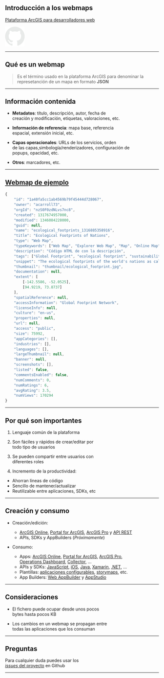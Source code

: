 <!-- .slide: class="title" -->

## Introducción a los webmaps
[Plataforma ArcGIS para desarrolladores web](https://esri-es.github.io/moocs/plataforma-arcgis/desarrolladores-web/)

[![octocat](../../template/octocat.png)](http://esri-es.github.io/)

---

<!-- .slide: class="section" -->
## Qué es un webmap
> Es el término usado en la plataforma ArcGIS para denominar la represetanción
  de un mapa en formato **JSON**

---

<!-- .slide: class="section" -->

## Información contenida
* **Metadatos**: título, descripción, autor, fecha de <br>
creación y modificación, etiquetas, valoraciones, etc.

* **Información de referencia**: mapa base, referencia <br>
espacial, extensión inicial, etc.

* **Capas operacionales**: URLs de los servicios, orden <br>
de las capas,simbología/renderizadores, configuración de<br>
popups, opacidad, etc.

* **Otros**: marcadores, etc.

---

<!-- .slide: class="section" -->

## [Webmap de ejemplo](http://www.arcgis.com/sharing/rest/content/items/1a40fa5cc1ab4569b79f45444d728067?f=json)

```javascript
{
	"id": "1a40fa5cc1ab4569b79f45444d728067",
	"owner": "acarroll73",
	"orgId": "nzS0F0zdNLvs7nc8",
	"created": 1317674957000,
	"modified": 1346084228000,
	"guid": null,
	"name": "ecological_footprints_1316885358916",
	"title": "Ecological Footprints of Nations",
	"type": "Web Map",
	"typeKeywords": ["Web Map", "Explorer Web Map", "Map", "Online Map", "ArcGIS Online"],
	"description": "Código HTML de con la descripción",
	"tags": ["Global Footprint", "ecological footprint", "sustainability", "nations", "carbon footprint"],
	"snippet": "The ecological footprints of the world's nations as calculated by the Global Footprint Network",
	"thumbnail": "thumbnail/ecological_footprint.jpg",
	"documentation": null,
	"extent": [
		[-142.5586, -52.0525],
		[94.9219, 73.8737]
	],
	"spatialReference": null,
	"accessInformation": "Global Footprint Network",
	"licenseInfo": null,
	"culture": "en-us",
	"properties": null,
	"url": null,
	"access": "public",
	"size": 75992,
	"appCategories": [],
	"industries": [],
	"languages": [],
	"largeThumbnail": null,
	"banner": null,
	"screenshots": [],
	"listed": false,
	"commentsEnabled": false,
	"numComments": 0,
	"numRatings": 6,
	"avgRating": 3.5,
	"numViews": 170294
}
```

---

<!-- .slide: class="section" -->

## Por qué son importantes

1. Lenguaje común de la plataforma

2. Son fáciles y rápidos de crear/editar por<br>
todo tipo de usuarios

3. Se pueden compartir entre usuarios con <br>diferentes roles

4. Incremento de la productividad:
  * Ahorran líneas de código
  * Sencillo de mantener/actualizar
  * Reutilizable entre aplicaciones, SDKs, etc

---

<!-- .slide: class="section" -->

## Creación y consumo

* Creación/edición:
  * [ArcGIS Online](https://doc.arcgis.com/en/arcgis-online/create-maps/make-your-first-map.htm), [Portal for ArcGIS](http://server.arcgis.com/en/portal/latest/use/make-your-first-map.htm), [ArcGIS Pro](http://pro.arcgis.com/en/pro-app/help/mapping/map-authoring/author-a-web-map.htm) y [API REST](http://resources.arcgis.com/en/help/arcgis-rest-api/index.html#/Add_Item/02r30000008q000000/)
  * APIs, SDKs y AppBuilders (*Próximamente*)

* Consumo:
  * Apps: [ArcGIS Online](https://doc.arcgis.com/en/arcgis-online/create-maps/make-your-first-map.htm), [Portal for ArcGIS](http://server.arcgis.com/en/portal/latest/use/make-your-first-map.htm), [ArcGIS Pro](http://pro.arcgis.com/en/pro-app/help/mapping/map-authoring/author-a-web-map.htm), <br>[Operations Dashboard](http://doc.arcgis.com/en/operations-dashboard/windows-desktop/author/faqs-author.htm#anchor17), [Collector](https://doc.arcgis.com/en/collector/android/create-maps/create-and-share-a-collector-map.htm), ...
  * APIs y SDKs: [JavaScript](https://developers.arcgis.com/javascript/jshelp/intro_agstemplate_amd.html), [iOS](https://developers.arcgis.com/ios/swift/guide/viewing-web-map.htm), [Java](https://developers.arcgis.com/java/guide/build-a-web-mapping-app.htm), [Xamarin](https://developers.arcgis.com/xamarin/quartz/forms/guide/open-an-existing-map.htm), [.NET](https://developers.arcgis.com/net/desktop/guide/access-maps-and-content-from-your-portal.htm), ...
  * Plantillas: [aplicaciones configurables](https://www.arcgis.com/home/gallery.html#c=esri&t=apps&o=modified&f=configurable), [storymaps](https://storymaps.arcgis.com/en/), etc.
  * App Builders: [Web AppBuilder](http://doc.arcgis.com/en/web-appbuilder/create-apps/make-first-app.htm) y [AppStudio](https://appstudio.arcgis.com/#do_more)

---

<!-- .slide: class="section" -->

## Consideraciones

* El fichero puede ocupar desde unos pocos <br>
bytes hasta pocos KB

* Los cambios en un webmap se propagan entre <br>
todas las aplicaciones que los consuman

---

<!-- .slide: class="questions centered" -->

## Preguntas

Para cualquier duda puedes usar los <br>[*issues* del proyecto](https://github.com/esri-es/moocs/issues) en Github

---


<!-- .slide: class="end" -->

